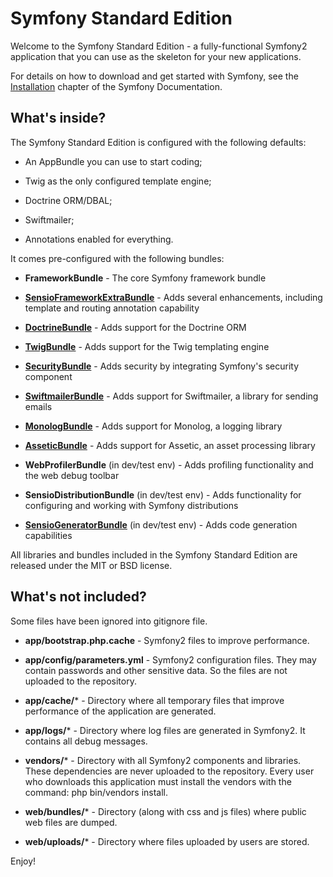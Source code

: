 Symfony Standard Edition
========================

Welcome to the Symfony Standard Edition - a fully-functional Symfony2
application that you can use as the skeleton for your new applications.

For details on how to download and get started with Symfony, see the
[Installation][1] chapter of the Symfony Documentation.

What's inside?
--------------

The Symfony Standard Edition is configured with the following defaults:

  * An AppBundle you can use to start coding;

  * Twig as the only configured template engine;

  * Doctrine ORM/DBAL;

  * Swiftmailer;

  * Annotations enabled for everything.

It comes pre-configured with the following bundles:

  * **FrameworkBundle** - The core Symfony framework bundle

  * [**SensioFrameworkExtraBundle**][6] - Adds several enhancements, including
    template and routing annotation capability

  * [**DoctrineBundle**][7] - Adds support for the Doctrine ORM

  * [**TwigBundle**][8] - Adds support for the Twig templating engine

  * [**SecurityBundle**][9] - Adds security by integrating Symfony's security
    component

  * [**SwiftmailerBundle**][10] - Adds support for Swiftmailer, a library for
    sending emails

  * [**MonologBundle**][11] - Adds support for Monolog, a logging library

  * [**AsseticBundle**][12] - Adds support for Assetic, an asset processing
    library

  * **WebProfilerBundle** (in dev/test env) - Adds profiling functionality and
    the web debug toolbar

  * **SensioDistributionBundle** (in dev/test env) - Adds functionality for
    configuring and working with Symfony distributions

  * [**SensioGeneratorBundle**][13] (in dev/test env) - Adds code generation
    capabilities

All libraries and bundles included in the Symfony Standard Edition are
released under the MIT or BSD license.


What's not included?
--------------

Some files have been ignored into gitignore file. 

  * **app/bootstrap.php.cache** - Symfony2 files to improve performance.

  * **app/config/parameters.yml** - Symfony2 configuration files. They may contain passwords and other sensitive data. So the files are not uploaded to the repository.

  * **app/cache/*** - Directory where all temporary files that improve performance of the application are generated.

  * **app/logs/*** - Directory where log files are generated in Symfony2. It contains all debug messages.

  * **vendors/*** - Directory with all Symfony2 components and libraries. These dependencies are never uploaded to the repository. Every user who downloads this application must install the vendors with the command: php bin/vendors install.

  * **web/bundles/*** - Directory (along with css and js files) where public web files are dumped.

  * **web/uploads/*** - Directory where files uploaded by users are stored.

Enjoy!

[1]:  http://symfony.com/doc/2.7/book/installation.html
[6]:  http://symfony.com/doc/2.7/bundles/SensioFrameworkExtraBundle/index.html
[7]:  http://symfony.com/doc/2.7/book/doctrine.html
[8]:  http://symfony.com/doc/2.7/book/templating.html
[9]:  http://symfony.com/doc/2.7/book/security.html
[10]: http://symfony.com/doc/2.7/cookbook/email.html
[11]: http://symfony.com/doc/2.7/cookbook/logging/monolog.html
[12]: http://symfony.com/doc/2.7/cookbook/assetic/asset_management.html
[13]: http://symfony.com/doc/2.7/bundles/SensioGeneratorBundle/index.html
